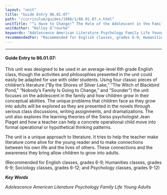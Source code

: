 ```yaml
---
layout: "unit"
title: "Guide Entry 86.01.07"
path: "/curriculum/guides/1986/1/86.01.07.x.html"
unitTitle: "“i Have to Change!” The Role of the Adolescent in the Family: A Developmental Unit Approach to Literature"
unitAuthor: "Kelley O’rourke"
keywords: "Adolescence American Literature Psychology Family Life Young Adults"
recommendedFor: "Recommended for English classes, grades 6-9; Humanities classes, grades 6-9; Sociology classes, grades 6-12; and Psychology classes, grades 9-12"
---
```

<body>
<hr/>
<h4>
Guide Entry to 86.01.07:
</h4>
This unit was designed to be used in an average-level 6th grade English class, though the activities and philosophies presented in the unit could easily be adapted for use with older students. Using four classic pieces of children’s literature (“By the Shores of Silver Lake,” “The Witch of Blackbird Pond,” “Nobody’s Family Is Going to Change,” and “Sounder”) the unit focuses on the adolescent in the family and how children grow in their conceptual abilities. The unique problems that children face as they grow into adults will be explored as they are presented in the novels through serious class discussions, writing assignments, and dramatizations. The unit also explores the learning theories of the Swiss psychologist Jean Piaget and how a teacher can help a concrete operational child move into formal operational or hypothetical thinking patterns.
<p>
The unit is a unique approach to literature. It tries to help the teacher make literature come alive for the young reader and to make connections between his own life and the lives of others. These connections and the awareness they bring allow children to grow into adults.
</p>
<p>
(Recommended for English classes, grades 6-9; Humanities classes, grades 6-9; Sociology classes, grades 6-12; and Psychology classes, grades 9-12)
</p>
<p>
<b>
<i>
Key Words
</i>
</b>
<br/>
</p>
<p>
<i>
Adolescence American Literature Psychology Family Life Young Adults
</i>
</p>
</body>